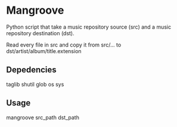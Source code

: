 # Mangroove

Python script that take a music repository source (src) and a music repository destination (dst).

Read every file in src and copy it from src/... to dst/artist/album/title.extension

## Depedencies 
taglib 
shutil
glob
os
sys

## Usage
mangroove src_path dst_path
